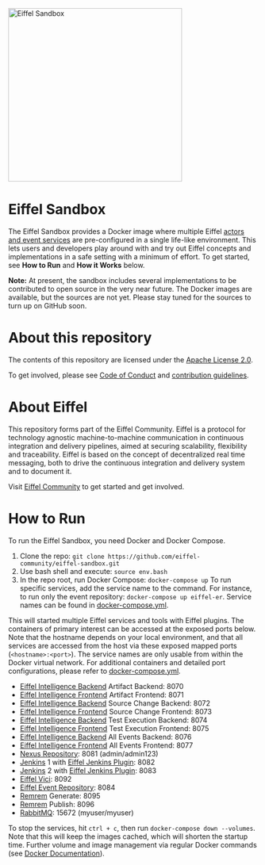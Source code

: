 <!---
   Copyright 2018 Ericsson AB.
   For a full list of individual contributors, please see the commit history.

   Licensed under the Apache License, Version 2.0 (the "License");
   you may not use this file except in compliance with the License.
   You may obtain a copy of the License at

       http://www.apache.org/licenses/LICENSE-2.0

   Unless required by applicable law or agreed to in writing, software
   distributed under the License is distributed on an "AS IS" BASIS,
   WITHOUT WARRANTIES OR CONDITIONS OF ANY KIND, either express or implied.
   See the License for the specific language governing permissions and
   limitations under the License.
--->

<img src="./images/logo.png" alt="Eiffel Sandbox" width="350"/>

# Eiffel Sandbox
The Eiffel Sandbox provides a Docker image where multiple Eiffel [actors and event services](http://eiffel-community.github.io/eiffel-sepia) are pre-configured in a single life-like environment. This lets users and developers play around with and try out Eiffel concepts and implementations in a safe setting with a minimum of effort. To get started, see __How to Run__ and __How it Works__ below.

__Note:__ At present, the sandbox includes several implementations to be contributed to open source in the very near future. The Docker images are available, but the sources are not yet. Please stay tuned for the sources to turn up on GitHub soon.

# About this repository
The contents of this repository are licensed under the [Apache License 2.0](./LICENSE).

To get involved, please see [Code of Conduct](./CODE_OF_CONDUCT.md) and [contribution guidelines](./CONTRIBUTING.md).

# About Eiffel
This repository forms part of the Eiffel Community. Eiffel is a protocol for technology agnostic machine-to-machine communication in continuous integration and delivery pipelines, aimed at securing scalability, flexibility and traceability. Eiffel is based on the concept of decentralized real time messaging, both to drive the continuous integration and delivery system and to document it.

Visit [Eiffel Community](https://eiffel-community.github.io) to get started and get involved.

# How to Run
To run the Eiffel Sandbox, you need Docker and Docker Compose.
1. Clone the repo: `git clone https://github.com/eiffel-community/eiffel-sandbox.git`
2. Use bash shell and execute: `source env.bash`
3. In the repo root, run Docker Compose: `docker-compose up`
To run specific services, add the service name to the command. For instance, to run only the event repository: `docker-compose up eiffel-er`. Service names can be found in <a href="docker-compose.yml">docker-compose.yml</a>.

This will started multiple Eiffel services and tools with Eiffel plugins. The containers of primary interest can be accessed at the exposed ports below. Note that the hostname depends on your local environment, and that all services are accessed from the host via these exposed mapped ports (`<hostname>:<port>`). The service names are only usable from within the Docker virtual network. For additional containers and detailed port configurations, please refer to <a href="docker-compose.yml">docker-compose.yml</a>.
* <a href="https://github.com/Ericsson/eiffel-intelligence">Eiffel Intelligence Backend</a> Artifact Backend: 8070
* <a href="https://github.com/Ericsson/eiffel-intelligence-frontend">Eiffel Intelligence Frontend</a> Artifact Frontend: 8071
* <a href="https://github.com/Ericsson/eiffel-intelligence">Eiffel Intelligence Backend</a> Source Change Backend: 8072
* <a href="https://github.com/Ericsson/eiffel-intelligence-frontend">Eiffel Intelligence Frontend</a> Source Change Frontend: 8073
* <a href="https://github.com/Ericsson/eiffel-intelligence">Eiffel Intelligence Backend</a> Test Execution Backend: 8074
* <a href="https://github.com/Ericsson/eiffel-intelligence-frontend">Eiffel Intelligence Frontend</a> Test Execution Frontend: 8075
* <a href="https://github.com/Ericsson/eiffel-intelligence">Eiffel Intelligence Backend</a> All Events Backend: 8076
* <a href="https://github.com/Ericsson/eiffel-intelligence-frontend">Eiffel Intelligence Frontend</a> All Events Frontend: 8077
* <a href="https://www.sonatype.com/nexus-repository-sonatype">Nexus Repository</a>: 8081 (admin/admin123)
* <a href="https://jenkins.io">Jenkins</a> 1 with <a href="https://github.com/eiffel-community/eiffel-jenkins-plugin">Eiffel Jenkins Plugin</a>: 8082
* <a href="https://jenkins.io">Jenkins</a> 2 with <a href="https://github.com/eiffel-community/eiffel-jenkins-plugin">Eiffel Jenkins Plugin</a>: 8083
* <a href="https://github.com/eiffel-community/eiffel-vici">Eiffel Vici</a>: 8092
* <a href="https://github.com/eiffel-community/eiffel-event-repository">Eiffel Event Repository</a>: 8084
* <a href="https://github.com/Ericsson/eiffel-remrem">Remrem</a> Generate: 8095
* <a href="https://github.com/Ericsson/eiffel-remrem">Remrem</a> Publish: 8096
* <a href="https://rabbitmq.com">RabbitMQ</a>: 15672 (myuser/myuser)

To stop the services, hit `ctrl + c`, then run `docker-compose down --volumes`. Note that this will keep the images cached, which will shorten the startup time. Further volume and image management via regular Docker commands (see <a href="https://docs.docker.com/">Docker Documentation</a>).
